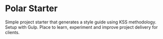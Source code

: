 # Polar Starter

Simple project starter that generates a style guide using KSS methodology. Setup with Gulp. Place to learn, experiment and improve project delivery for clients.